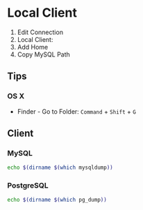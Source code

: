 # Local Client

1. Edit Connection
2. Local Client:
3. Add Home
4. Copy MySQL Path

## Tips

### OS X

- Finder - Go to Folder: `Command` + `Shift` + `G`

## Client

### MySQL

```sh
echo $(dirname $(which mysqldump))
```

### PostgreSQL

```sh
echo $(dirname $(which pg_dump))
```
